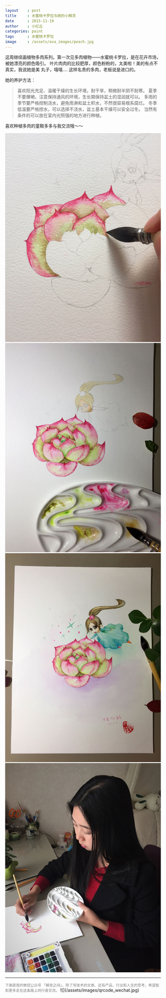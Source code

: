 ```yaml
---
layout    : post
title     : 水蜜桃卡罗拉与她的小精灵
date      : 2015-11-19
author    : 小红丘
categories: paint
tags      : 水蜜桃卡罗拉
image     : /assets/ava_images/peach.jpg
---
```



这周继续画植物多肉系列。第一次见多肉植物——水蜜桃卡罗拉，是在花卉市场，被她漂亮的颜色吸引。
叶片肉肉的比较肥厚，颜色粉粉的，太美啦！美的有点不真实，我说她是美
丸子，嘻嘻.... 这样名贵的多肉，老板说是进口的。

她的养护方法：

  > 喜欢阳光充足、温暖干燥的生长环境，耐干旱，稍微耐半阴不耐寒。
  > 夏季不要爆嗮，注意保持通风的环境，生长期保持盆土的湿润就可以。
  > 多雨的季节要严格控制浇水，避免雨淋和盆土积水，不然很容易根系腐烂。
  > 冬季低温要严格控水，可以选择不浇水，盆土基本干燥可以安全过冬。
  > 当然有条件的可以放在室内光照强的地方进行种植。

喜欢种植多肉的童鞋多多与我交流哦～～


![](/assets/ava_images/peach-01.jpg)  
![](/assets/ava_images/peach-02.jpg)  
![](/assets/ava_images/peach-03.jpg)  
![](/assets/ava_images/peach-04.jpg)


---
<small style="color:gray">
下面是我的微信公众号 「瞬息之间」，除了写技术的文章、还有产品、行业和人生的思考，希望能和更多走在这条路上同行者交流。
</small>  
![](/assets/images/qrcode_wechat.jpg)
